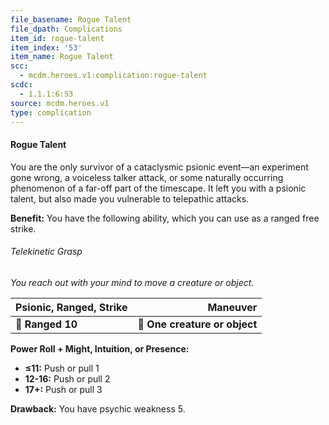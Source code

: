 ```yaml
---
file_basename: Rogue Talent
file_dpath: Complications
item_id: rogue-talent
item_index: '53'
item_name: Rogue Talent
scc:
  - mcdm.heroes.v1:complication:rogue-talent
scdc:
  - 1.1.1:6:53
source: mcdm.heroes.v1
type: complication
---
```


#### Rogue Talent

You are the only survivor of a cataclysmic psionic event—an experiment gone wrong, a voiceless talker attack, or some naturally occurring phenomenon of a far-off part of the timescape. It left you with a psionic talent, but also made you vulnerable to telepathic attacks.

**Benefit:** You have the following ability, which you can use as a ranged free strike.

###### Telekinetic Grasp

*You reach out with your mind to move a creature or object.*

| **Psionic, Ranged**, **Strike** |                  **Maneuver** |
| ------------------------------- | ----------------------------: |
| **📏 Ranged 10**                | **🎯 One creature or object** |

**Power Roll + Might, Intuition, or Presence:**

- **≤11:** Push or pull 1
- **12-16:** Push or pull 2
- **17+:** Push or pull 3

**Drawback:** You have psychic weakness 5.
